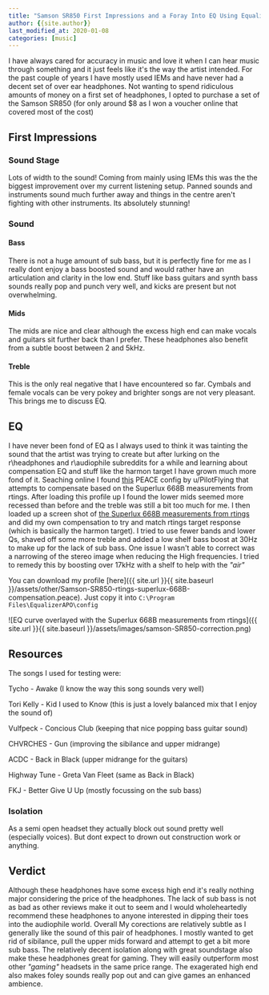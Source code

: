 ```yaml
---
title: "Samson SR850 First Impressions and a Foray Into EQ Using EqualizerAPO"
author: {{site.author}}
last_modified_at: 2020-01-08
categories: [music]
---
```


I have always cared for accuracy in music and love it when I can hear music through something and it just feels like it's the way the artist intended.
For the past couple of years I have mostly used IEMs and have never had a decent set of over ear headphones.
Not wanting to spend ridiculous amounts of money on a first set of headphones, I opted to purchase a set of the Samson SR850 (for only around $8 as I won a voucher online that covered most of the cost)

## First Impressions

### Sound Stage

Lots of width to the sound!
Coming from mainly using IEMs this was the the biggest improvement over my current listening setup.
Panned sounds and instruments sound much further away and things in the centre aren't fighting with other instruments.
Its absolutely stunning!

### Sound

#### Bass

There is not a huge amount of sub bass, but it is perfectly fine for me as I really dont enjoy a bass boosted sound and would rather have an articulation and clarity in the low end.
Stuff like bass guitars and synth bass sounds really pop and punch very well, and kicks are present but not overwhelming.

#### Mids

The mids are nice and clear although the excess high end can make vocals and guitars sit further back than I prefer.
These headphones also benefit from a subtle boost between 2 and 5kHz.

#### Treble

This is the only real negative that I have encountered so far.
Cymbals and female vocals can be very pokey and brighter songs are not very pleasant.
This brings me to discuss EQ.

## EQ

I have never been fond of EQ as I always used to think it was tainting the sound that the artist was trying to create but after lurking on the r\headphones and r\audiophile subreddits for a while and learning about compensation EQ and stuff like the harmon target I have grown much more fond of it.
Seaching online I found [this](https://www.reddit.com/r/headphones/comments/9xe0ss/samson_sr850_equalizer_profile_peace/) PEACE config by u/PilotFlying that attempts to compensate based on the Superlux 668B measurements from rtings.
After loading this profile up I found the lower mids seemed more recessed than before and the treble was still a bit too much for me.
I then loaded up a screen shot of [the Superlux 668B measurements from rtings](https://www.rtings.com/headphones/1-3-1/graph#439/3182) and did my own compensation to try and match rtings target response (which is basically the harmon target).
I tried to use fewer bands and lower Qs, shaved off some more treble and added a low shelf bass boost at 30Hz to make up for the lack of sub bass.
One issue I wasn't able to correct was a narrowing of the stereo image when reducing the High frequencies.
I tried to remedy this by boosting over 17kHz with a shelf to help with the *"air"*

You can download my profile [here]({{ site.url }}{{ site.baseurl }}/assets/other/Samson-SR850-rtings-superlux-668B-compensation.peace).
Just copy it into ``C:\Program Files\EqualizerAPO\config``

![EQ curve overlayed with the Superlux 668B measurements from rtings]({{ site.url }}{{ site.baseurl }}/assets/images/samson-SR850-correction.png)

## Resources

The songs I used for testing were:

Tycho - Awake (I know the way this song sounds very well)

Tori Kelly - Kid I used to Know (this is just a lovely balanced mix that I enjoy the sound of)

Vulfpeck - Concious Club (keeping that nice popping bass guitar sound)

CHVRCHES - Gun (improving the sibilance and upper midrange)

ACDC - Back in Black (upper midrange for the guitars)

Highway Tune - Greta Van Fleet (same as Back in Black)

FKJ - Better Give U Up (mostly focussing on the sub bass)

### Isolation

As a semi open headset they actually block out sound pretty well (especially voices).
But dont expect to drown out construction work or anything.

## Verdict

Although these headphones have some excess high end it's really nothing major considering the price of the headphones.
The lack of sub bass is not as bad as other reviews make it out to seem and I would wholeheartedly recommend these headphones to anyone interested in dipping their toes into the audiophile world.
Overall My corections are relatively subtle as I generally like the sound of this pair of headphones.
I mostly wanted to get rid of sibilance, pull the upper mids forward and attempt to get a bit more sub bass.
The relatively decent isolation along with great soundstage also make these headphones great for gaming.
They will easily outperform most other *"gaming"* headsets in the same price range.
The exagerated high end also makes foley sounds really pop out and can give games an enhanced ambience.

